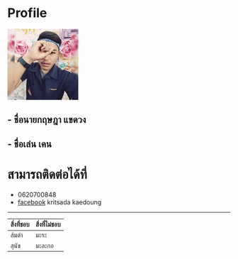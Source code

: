# Profile
![GitHub Logo](ken1.jpg)
## - ชื่อนายกฤษฎา แขดวง
## - ชื่อเล่น เคน
# สามารถติดต่อได้ที่
* 0620700848
* [facebook](https://www.facebook.com/ken.kritsada.79) kritsada kaedoung
---

| สิ่งที่ชอบ | สิ่งที่ไม่ชอบ |
| --------- | ---------- |
|   ส้มตำ   |    มะระ  |
|   สุนัข   |    มะละกอ  |
